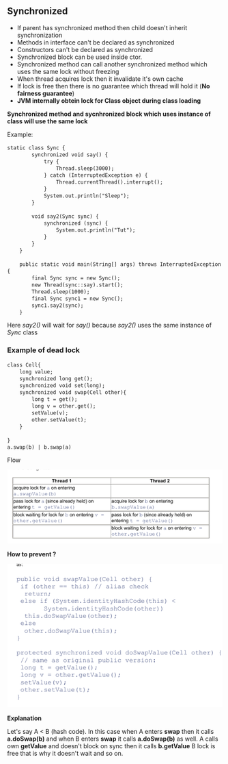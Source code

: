 ## Synchronized

* If parent has synchronized method then child doesn't inherit synchronization
* Methods in interface can't be declared as synchronized 
* Constructors can't be declared as synchronized  
* Synchronized block can be used inside ctor.
* Synchronized method can call another synchronized method which uses the same lock without freezing
* When thread acquires lock then it invalidate it's own cache
* If lock is free then there is no guarantee which thread will hold it (**No fairness guarantee**)
* **JVM internally obtein lock for Class object during class loading**

**Synchronized method and sycnhronized block which uses instance of class will use the same lock**

Example:

```
static class Sync {
        synchronized void say() {
            try {
                Thread.sleep(3000);
            } catch (InterruptedException e) {
                Thread.currentThread().interrupt();
            }
            System.out.println("Sleep");
        }

        void say2(Sync sync) {
            synchronized (sync) {
                System.out.println("Tut");
            }
        }
    }

    public static void main(String[] args) throws InterruptedException {
        final Sync sync = new Sync();
        new Thread(sync::say).start();
        Thread.sleep(1000);
        final Sync sync1 = new Sync();
        sync1.say2(sync);
    }
```

Here *say2()* will wait for *say()* because *say2()* uses the same instance of *Sync* class

### Example of dead lock

```
class Cell{
	long value;
	synchronized long get();
	synchronized void set(long);
	synchronized void swap(Cell other){
		long t = get();
		long v = other.get();
		setValue(v);
		other.setValue(t);
	}

}
a.swap(b) | b.swap(a)
```
Flow

![Flow](dead_lock.png)

**How to prevent ?**

![Dead lock solution](dead_lock_solution.png)

**Explanation**

Let's say A < B (hash code). In this case  when A enters **swap** then it calls **a.doSwap(b)** and when B enters **swap** it calls **a.doSwap(b)** as well.
A calls own **getValue** and doesn't block on sync then it calls **b.getValue** B lock is free that is why it doesn't wait and so on.

